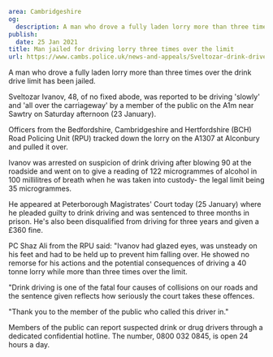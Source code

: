 ```yaml
area: Cambridgeshire
og:
  description: A man who drove a fully laden lorry more than three times over the drink drive limit has been jailed.
publish:
  date: 25 Jan 2021
title: Man jailed for driving lorry three times over the limit
url: https://www.cambs.police.uk/news-and-appeals/Sveltozar-drink-drive
```

A man who drove a fully laden lorry more than three times over the drink drive limit has been jailed.

Sveltozar Ivanov, 48, of no fixed abode, was reported to be driving 'slowly' and 'all over the carriageway' by a member of the public on the A1m near Sawtry on Saturday afternoon (23 January).

Officers from the Bedfordshire, Cambridgeshire and Hertfordshire (BCH) Road Policing Unit (RPU) tracked down the lorry on the A1307 at Alconbury and pulled it over.

Ivanov was arrested on suspicion of drink driving after blowing 90 at the roadside and went on to give a reading of 122 microgrammes of alcohol in 100 millilitres of breath when he was taken into custody- the legal limit being 35 microgrammes.

He appeared at Peterborough Magistrates' Court today (25 January) where he pleaded guilty to drink driving and was sentenced to three months in prison. He's also been disqualified from driving for three years and given a £360 fine.

PC Shaz Ali from the RPU said: "Ivanov had glazed eyes, was unsteady on his feet and had to be held up to prevent him falling over. He showed no remorse for his actions and the potential consequences of driving a 40 tonne lorry while more than three times over the limit.

"Drink driving is one of the fatal four causes of collisions on our roads and the sentence given reflects how seriously the court takes these offences.

"Thank you to the member of the public who called this driver in."

Members of the public can report suspected drink or drug drivers through a dedicated confidential hotline. The number, 0800 032 0845, is open 24 hours a day.
